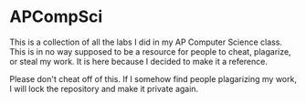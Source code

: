 # APCompSci
This is a collection of all the labs I did in my AP Computer Science class.
This is in no way supposed to be a resource for people to cheat, plagarize, or steal my work.
It is here because I decided to make it a reference.

Please don't cheat off of this.  If I somehow find people plagarizing my work, I will lock the repository and make it private again.
